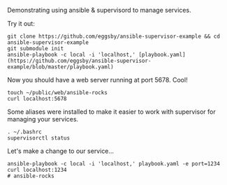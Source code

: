 Demonstrating using ansible & supervisord to manage services.

Try it out:

    git clone https://github.com/eggsby/ansible-supervisor-example && cd ansible-supervisor-example
    git submodule init
    ansible-playbook -c local -i 'localhost,' [playbook.yaml](https://github.com/eggsby/ansible-supervisor-example/blob/master/playbook.yaml)

Now you should have a web server running at port 5678. Cool!

    touch ~/public/web/ansible-rocks
    curl localhost:5678

Some aliases were installed to make it easier to work with supervisor for managing your services.

    . ~/.bashrc
    supervisorctl status

Let's make a change to our service...

    ansible-playbook -c local -i 'localhost,' playbook.yaml -e port=1234
    curl localhost:1234
    # ansible-rocks

